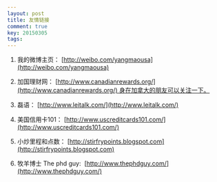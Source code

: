 ```yaml
---
layout: post
title: 友情链接
comment: true
key: 20150305
tags:
---
```


1. 我的微博主页：
[http://weibo.com/yangmaousa](http://weibo.com/yangmaousa)

2. 加国理财网：
[http://www.canadianrewards.org/](http://www.canadianrewards.org/) 身在加拿大的朋友可以关注一下。

3. 磊语：
[http://www.leitalk.com/](http://www.leitalk.com/)

4. 美国信用卡101：
[http://www.uscreditcards101.com/](http://www.uscreditcards101.com/)

5. 小炒里程和点数：
[http://stirfrypoints.blogspot.com](http://stirfrypoints.blogspot.com)

6. 牧羊博士 The phd guy: 
[http://www.thephdguy.com/](http://www.thephdguy.com/)